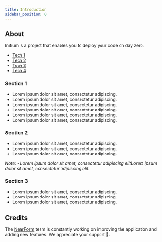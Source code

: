 ```yaml
---
title: Introduction
sidebar_position: 0
---
```


## About

Initium is a project that enables you to deploy your code on day zero.

- [Tech 1](https://)
- [Tech 2](https://)
- [Tech 3](https://)
- [Tech 4](https://)

### Section 1

- Lorem ipsum dolor sit amet, consectetur adipiscing.
- Lorem ipsum dolor sit amet, consectetur adipiscing.
- Lorem ipsum dolor sit amet, consectetur adipiscing.
- Lorem ipsum dolor sit amet, consectetur adipiscing.
- Lorem ipsum dolor sit amet, consectetur adipiscing.
- Lorem ipsum dolor sit amet, consectetur adipiscing.

### Section 2
- Lorem ipsum dolor sit amet, consectetur adipiscing.
- Lorem ipsum dolor sit amet, consectetur adipiscing.
- Lorem ipsum dolor sit amet, consectetur adipiscing.

_Note: - Lorem ipsum dolor sit amet, consectetur adipiscing elitLorem ipsum dolor sit amet, consectetur adipiscing elit._

### Section 3
- Lorem ipsum dolor sit amet, consectetur adipiscing.
- Lorem ipsum dolor sit amet, consectetur adipiscing.
- Lorem ipsum dolor sit amet, consectetur adipiscing.

## Credits

The [NearForm](https://twitter.com/NearFormOSS) team is constantly working on improving the application and adding new features. We appreciate your support 💚.
